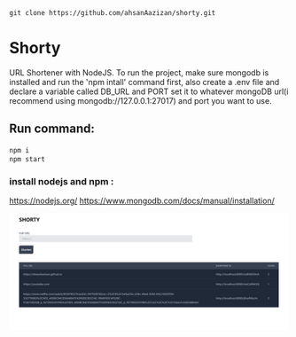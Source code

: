 ```console
git clone https://github.com/ahsanAazizan/shorty.git
```

# Shorty
URL Shortener with NodeJS. To run the project, make sure mongodb is installed and run the 'npm intall' command first, also create a .env file and declare a variable called DB_URL and PORT set it to whatever mongoDB url(i recommend using mongodb://127.0.0.1:27017) and port you want to use.


## Run command: 
```console
npm i
npm start
```

### install nodejs and npm :
https://nodejs.org/
https://www.mongodb.com/docs/manual/installation/


![preview](/preview.png "Preview")